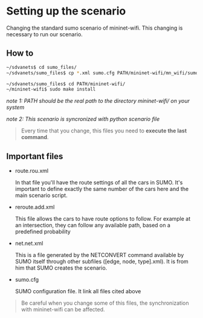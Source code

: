 # Setting up the scenario
Changing the standard sumo scenario of mininet-wifi. This changing is necessary to run our scenario. 

## How to
```bash
~/sdvanets$ cd sumo_files/
~/sdvanets/sumo_files$ cp *.xml sumo.cfg PATH/mininet-wifi/mn_wifi/sumo/data/

~/sdvanets/sumo_files$ cd PATH/mininet-wifi/
~/mininet-wifi$ sudo make install
```
_note 1: PATH should be the real path to the directory mininet-wifi/ on your system_

_note 2: This scenario is syncronized with python scenario file_

>Every time that you change, this files you need to **execute the last command**.

## Important files
- route.rou.xml

    In that file you'll have the route settings of all the cars in SUMO. It's important to define exactly the same number of the cars here and the main scenario script.

- reroute.add.xml

    This file allows the cars to have route options to follow. For example at an intersection, they can follow any available path, based on a predefined probability

- net.net.xml

    This is a file generated by the NETCONVERT command available by SUMO itself through other subfiles ([edge, node, type].xml). It is from him that SUMO creates the scenario.

- sumo.cfg

    SUMO configuration file. It link all files cited above

> Be careful when you change some of this files, the synchronization with mininet-wifi can be affected.